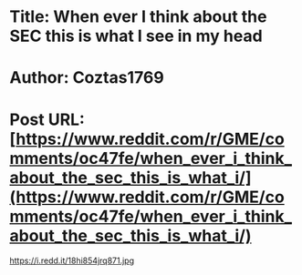 # Title: When ever I think about the SEC this is what I see in my head
# Author: Coztas1769
# Post URL: [https://www.reddit.com/r/GME/comments/oc47fe/when_ever_i_think_about_the_sec_this_is_what_i/](https://www.reddit.com/r/GME/comments/oc47fe/when_ever_i_think_about_the_sec_this_is_what_i/)


https://i.redd.it/18hi854jrq871.jpg